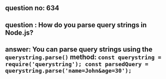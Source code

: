
      
## question no: 634

## question : How do you parse query strings in Node.js?

## answer: You can parse query strings using the `querystring.parse()` method: `const querystring = require('querystring'); const parsedQuery = querystring.parse('name=John&age=30');`
      